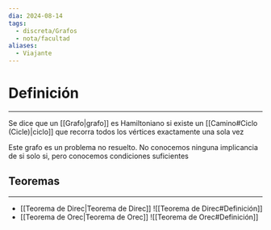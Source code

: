 ```yaml
---
dia: 2024-08-14
tags:
  - discreta/Grafos
  - nota/facultad
aliases:
  - Viajante
---
```

# Definición
---
Se dice que un [[Grafo|grafo]] es Hamiltoniano si existe un [[Camino#Ciclo (Cicle)|ciclo]] que recorra todos los vértices exactamente una sola vez

Este grafo es un problema no resuelto. No conocemos ninguna implicancia de si solo si, pero conocemos condiciones suficientes

## Teoremas
---
* [[Teorema de Direc|Teorema de Direc]] ![[Teorema de Direc#Definición]]
* [[Teorema de Orec|Teorema de Orec]] ![[Teorema de Orec#Definición]]
